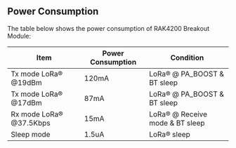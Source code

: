 ## Power Consumption

The table below shows the power consumption of RAK4200 Breakout Module:

| Item                     | Power Consumption | Condition                       |
| ------------------------ | ----------------- | ------------------------------- |
| Tx mode LoRa® @19dBm     | 120mA             | LoRa® @ PA_BOOST & BT sleep     |
| Tx mode LoRa® @17dBm     | 87mA              | LoRa® @ PA_BOOST & BT sleep     |
| Rx mode LoRa®  @37.5Kbps | 15mA              | LoRa® @ Receive mode & BT sleep |
| Sleep mode               | 1.5uA             | LoRa® sleep                     |
